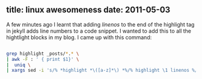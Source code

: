 title: linux awesomeness
date: 2011-05-03
---

A few minutes ago I learnt that adding *linenos* to the end of the highlight tag
in jekyll adds line numbers to a code snippet. I wanted to add this to all the
hightlight blocks in my blog. I came up with this command:


~~~bash

grep highlight _posts/*.* \
| awk -F : ' { print $1}' \
|  uniq \
| xargs sed -i 's/% *highlight *\([a-z]*\) *%/% highlight \1 linenos %/'

~~~

